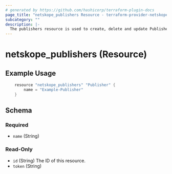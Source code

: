 ```yaml
---
# generated by https://github.com/hashicorp/terraform-plugin-docs
page_title: "netskope_publishers Resource - terraform-provider-netskope"
subcategory: ""
description: |-
  The publishers resource is used to create, delete and update Publishers in a Netskope tenant.
---
```


# netskope_publishers (Resource)

## Example Usage
```go
    resource "netskope_publishers" "Publisher" {
        name = "Example-Publisher"
    }
```

<!-- schema generated by tfplugindocs -->
## Schema

### Required

- `name` (String)

### Read-Only

- `id` (String) The ID of this resource.
- `token` (String)


